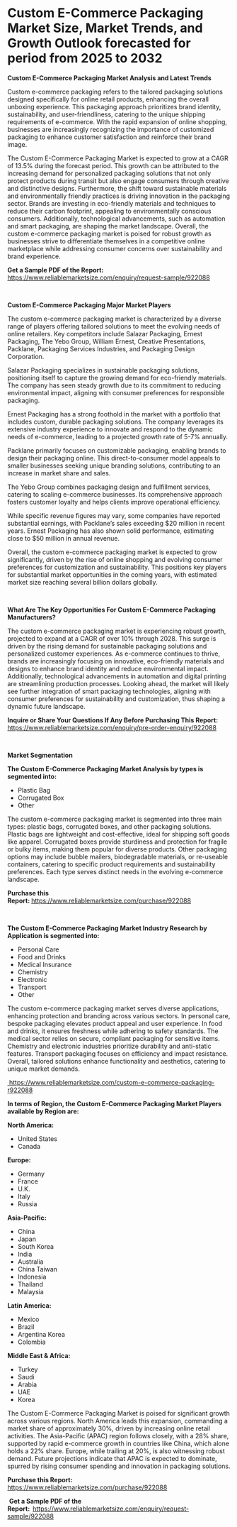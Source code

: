 <p><h1>Custom E-Commerce Packaging Market Size, Market Trends, and Growth Outlook forecasted for period from 2025 to 2032</h1></p><p><strong>Custom E-Commerce Packaging Market Analysis and Latest Trends</strong></p>
<p><p>Custom e-commerce packaging refers to the tailored packaging solutions designed specifically for online retail products, enhancing the overall unboxing experience. This packaging approach prioritizes brand identity, sustainability, and user-friendliness, catering to the unique shipping requirements of e-commerce. With the rapid expansion of online shopping, businesses are increasingly recognizing the importance of customized packaging to enhance customer satisfaction and reinforce their brand image.</p><p>The Custom E-Commerce Packaging Market is expected to grow at a CAGR of 13.5% during the forecast period. This growth can be attributed to the increasing demand for personalized packaging solutions that not only protect products during transit but also engage consumers through creative and distinctive designs. Furthermore, the shift toward sustainable materials and environmentally friendly practices is driving innovation in the packaging sector. Brands are investing in eco-friendly materials and techniques to reduce their carbon footprint, appealing to environmentally conscious consumers. Additionally, technological advancements, such as automation and smart packaging, are shaping the market landscape. Overall, the custom e-commerce packaging market is poised for robust growth as businesses strive to differentiate themselves in a competitive online marketplace while addressing consumer concerns over sustainability and brand experience.</p></p>
<p><strong>Get a Sample PDF of the Report:&nbsp;</strong> <a href="https://www.reliablemarketsize.com/enquiry/request-sample/922088?utm_campaign=3016&utm_medium=2&utm_source=Github&utm_content=ia&utm_term=19042025&utm_id=custom-e-commerce-packaging">https://www.reliablemarketsize.com/enquiry/request-sample/922088</a></p>
<p>&nbsp;</p>
<p><strong>Custom E-Commerce Packaging Major Market Players</strong></p>
<p><p>The custom e-commerce packaging market is characterized by a diverse range of players offering tailored solutions to meet the evolving needs of online retailers. Key competitors include Salazar Packaging, Ernest Packaging, The Yebo Group, William Ernest, Creative Presentations, Packlane, Packaging Services Industries, and Packaging Design Corporation.</p><p>Salazar Packaging specializes in sustainable packaging solutions, positioning itself to capture the growing demand for eco-friendly materials. The company has seen steady growth due to its commitment to reducing environmental impact, aligning with consumer preferences for responsible packaging.</p><p>Ernest Packaging has a strong foothold in the market with a portfolio that includes custom, durable packaging solutions. The company leverages its extensive industry experience to innovate and respond to the dynamic needs of e-commerce, leading to a projected growth rate of 5-7% annually.</p><p>Packlane primarily focuses on customizable packaging, enabling brands to design their packaging online. This direct-to-consumer model appeals to smaller businesses seeking unique branding solutions, contributing to an increase in market share and sales.</p><p>The Yebo Group combines packaging design and fulfillment services, catering to scaling e-commerce businesses. Its comprehensive approach fosters customer loyalty and helps clients improve operational efficiency.</p><p>While specific revenue figures may vary, some companies have reported substantial earnings, with Packlane’s sales exceeding $20 million in recent years. Ernest Packaging has also shown solid performance, estimating close to $50 million in annual revenue.</p><p>Overall, the custom e-commerce packaging market is expected to grow significantly, driven by the rise of online shopping and evolving consumer preferences for customization and sustainability. This positions key players for substantial market opportunities in the coming years, with estimated market size reaching several billion dollars globally.</p></p>
<p>&nbsp;</p>
<p><strong>What Are The Key Opportunities For Custom E-Commerce Packaging Manufacturers?</strong></p>
<p><p>The custom e-commerce packaging market is experiencing robust growth, projected to expand at a CAGR of over 10% through 2028. This surge is driven by the rising demand for sustainable packaging solutions and personalized customer experiences. As e-commerce continues to thrive, brands are increasingly focusing on innovative, eco-friendly materials and designs to enhance brand identity and reduce environmental impact. Additionally, technological advancements in automation and digital printing are streamlining production processes. Looking ahead, the market will likely see further integration of smart packaging technologies, aligning with consumer preferences for sustainability and customization, thus shaping a dynamic future landscape.</p></p>
<p><strong>Inquire or Share Your Questions If Any Before Purchasing This Report:</strong> <a href="https://www.reliablemarketsize.com/enquiry/pre-order-enquiry/922088?utm_campaign=3016&utm_medium=2&utm_source=Github&utm_content=ia&utm_term=19042025&utm_id=custom-e-commerce-packaging">https://www.reliablemarketsize.com/enquiry/pre-order-enquiry/922088</a></p>
<p>&nbsp;</p>
<p><strong>Market Segmentation</strong></p>
<p><strong>The Custom E-Commerce Packaging Market Analysis by types is segmented into:</strong></p>
<p><ul><li>Plastic Bag</li><li>Corrugated Box</li><li>Other</li></ul></p>
<p><p>The custom e-commerce packaging market is segmented into three main types: plastic bags, corrugated boxes, and other packaging solutions. Plastic bags are lightweight and cost-effective, ideal for shipping soft goods like apparel. Corrugated boxes provide sturdiness and protection for fragile or bulky items, making them popular for diverse products. Other packaging options may include bubble mailers, biodegradable materials, or re-useable containers, catering to specific product requirements and sustainability preferences. Each type serves distinct needs in the evolving e-commerce landscape.</p></p>
<p><strong>Purchase this Report:&nbsp;</strong><a href="https://www.reliablemarketsize.com/purchase/922088?utm_campaign=3016&utm_medium=2&utm_source=Github&utm_content=ia&utm_term=19042025&utm_id=custom-e-commerce-packaging">https://www.reliablemarketsize.com/purchase/922088</a></p>
<p>&nbsp;</p>
<p><strong>The Custom E-Commerce Packaging Market Industry Research by Application is segmented into:</strong></p>
<p><ul><li>Personal Care</li><li>Food and Drinks</li><li>Medical Insurance</li><li>Chemistry</li><li>Electronic</li><li>Transport</li><li>Other</li></ul></p>
<p><p>The custom e-commerce packaging market serves diverse applications, enhancing protection and branding across various sectors. In personal care, bespoke packaging elevates product appeal and user experience. In food and drinks, it ensures freshness while adhering to safety standards. The medical sector relies on secure, compliant packaging for sensitive items. Chemistry and electronic industries prioritize durability and anti-static features. Transport packaging focuses on efficiency and impact resistance. Overall, tailored solutions enhance functionality and aesthetics, catering to unique market demands.</p></p>
<p><a href="https://www.reliablemarketsize.com/custom-e-commerce-packaging-r922088?utm_campaign=3016&utm_medium=2&utm_source=Github&utm_content=ia&utm_term=19042025&utm_id=custom-e-commerce-packaging">&nbsp;https://www.reliablemarketsize.com/custom-e-commerce-packaging-r922088</a></p>
<p><strong>In terms of Region, the Custom E-Commerce Packaging Market Players available by Region are:</strong></p>
<p>
    <p> <strong> North America: </strong>
        <ul>
            <li>United States</li>
            <li>Canada</li>
        </ul>
        </p> 
    <p> <strong> Europe: </strong>
        <ul>
            <li>Germany</li>
            <li>France</li>
            <li>U.K.</li>
            <li>Italy</li>
            <li>Russia</li>
        </ul>
        </p> 
    <p> <strong> Asia-Pacific: </strong>
        <ul>
            <li>China</li>
            <li>Japan</li>
            <li>South Korea</li>
            <li>India</li>
            <li>Australia</li>
            <li>China Taiwan</li>
            <li>Indonesia</li>
            <li>Thailand</li>
            <li>Malaysia</li>
        </ul>
        </p> 
    <p> <strong> Latin America: </strong>
        <ul>
            <li>Mexico</li>
            <li>Brazil</li>
            <li>Argentina Korea</li>
            <li>Colombia</li>
        </ul>
        </p> 
    <p> <strong> Middle East & Africa: </strong>
        <ul>
            <li>Turkey</li>
            <li>Saudi</li>
            <li>Arabia</li>
            <li>UAE</li>
            <li>Korea</li>
        </ul>
    </p>
    </p>
<p><p>The Custom E-Commerce Packaging Market is poised for significant growth across various regions. North America leads this expansion, commanding a market share of approximately 30%, driven by increasing online retail activities. The Asia-Pacific (APAC) region follows closely, with a 28% share, supported by rapid e-commerce growth in countries like China, which alone holds a 22% share. Europe, while trailing at 20%, is also witnessing robust demand. Future projections indicate that APAC is expected to dominate, spurred by rising consumer spending and innovation in packaging solutions.</p></p>
<p><strong>Purchase this Report: </strong><a href="https://www.reliablemarketsize.com/purchase/922088?utm_campaign=3016&utm_medium=2&utm_source=Github&utm_content=ia&utm_term=19042025&utm_id=custom-e-commerce-packaging">https://www.reliablemarketsize.com/purchase/922088</a></p>
<p>&nbsp;<strong>Get a Sample PDF of the Report:&nbsp;&nbsp;</strong><a href="https://www.reliablemarketsize.com/enquiry/request-sample/922088?utm_campaign=3016&utm_medium=2&utm_source=Github&utm_content=ia&utm_term=19042025&utm_id=custom-e-commerce-packaging">https://www.reliablemarketsize.com/enquiry/request-sample/922088</a></p>
<p><strong></strong></p>
<p><p></p><p></p><p></p></p>
